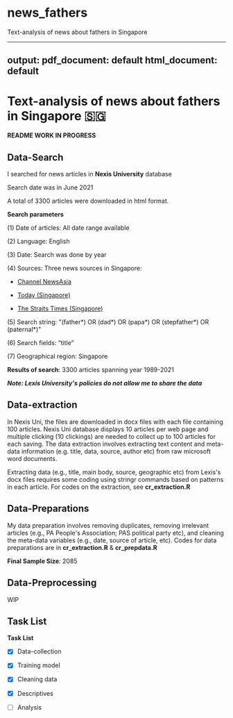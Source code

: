 # news_fathers
Text-analysis of news about fathers in Singapore

---
output:
  pdf_document: default
  html_document: default
---
# Text-analysis of news about fathers in Singapore :singapore:

**README WORK IN PROGRESS**

## Data-Search
I searched for news articles in __Nexis University__ database 

Search date was in June 2021 

A total of 3300 articles were downloaded in html format. 

**Search parameters**

 (1) Date of articles: All date range available 
 
 (2) Language: English
 
 (3) Date: Search was done by year 
 
 (4) Sources: Three news sources in Singapore:
 
  * [Channel NewsAsia](https://www.channelnewsasia.com/news/singapore)
        
  * [Today (Singapore)](https://www.todayonline.com/)
        
  * [The Straits Times (Singapore)](https://www.straitstimes.com/global)
        
 (5) Search string: "(father\*) OR (dad\*) OR (papa\*) OR (stepfather\*) OR (paternal\*)"
 
 (6) Search fields: “title” 
 
 (7) Geographical region: Singapore
 
**Results of search**: 3300 articles spanning year 1989-2021

***Note: Lexis University's policies do not allow me to share the data***

## Data-extraction
In Nexis Uni, the files are downloaded in docx files with each file containing 100 articles. 
Nexis Uni database displays 10 articles per web page and multiple clicking (10 clickings) are needed 
to collect up to 100 articles for each saving. The data extraction involves extracting text content and meta-data information (e.g. title, data, source, author etc) from
raw microsoft word documents. 

Extracting data (e.g., title, main body, source, geographic etc) from Lexis's docx files requires some coding using stringr commands based on patterns in each article. For codes on the extraction, see **cr_extraction.R** 


## Data-Preparations 

My data preparation involves removing duplicates, removing irrelevant articles (e.g., PA People's Association; PAS political party etc), and cleaning the meta-data variables (e.g., date, source of article, etc).
Codes for data preparations are in **cr_extraction.R** & **cr_prepdata.R** 

__Final Sample Size__: 2085

## Data-Preprocessing
WIP


## Task List ##
**Task List**

- [x] Data-collection
- [x] Training model
- [x] Cleaning data
- [x] Descriptives
- [ ] Analysis 

